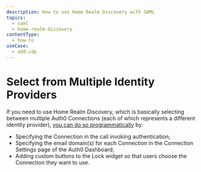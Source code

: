 ```yaml
---
description: How to use Home Realm Discovery with SAML
topics:
  - saml
  - home-realm-discovery
contentType:
  - how-to
useCase:
  - add-idp
---
```


# Select from Multiple Identity Providers

If you need to use Home Realm Discovery, which is basically selecting between multiple Auth0 Connections (each of which represents a different identity provider), [you can do so programmatically](/hrd) by:

* Specifying the Connection in the call invoking authentication;
* Specifying the email domain(s) for each Connection in the Connection Settings page of the Auth0 Dashboard;
* Adding custom buttons to the Lock widget so that users choose the Connection they want to use.
